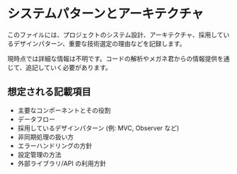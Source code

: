 # システムパターンとアーキテクチャ

このファイルには、プロジェクトのシステム設計、アーキテクチャ、採用しているデザインパターン、重要な技術選定の理由などを記録します。

現時点では詳細な情報は不明です。コードの解析やメガネ君からの情報提供を通じて、追記していく必要があります。

## 想定される記載項目

-   主要なコンポーネントとその役割
-   データフロー
-   採用しているデザインパターン (例: MVC, Observer など)
-   非同期処理の扱い方
-   エラーハンドリングの方針
-   設定管理の方法
-   外部ライブラリ/API の利用方針
